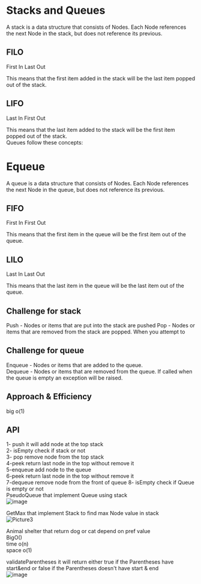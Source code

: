 # Stacks and Queues
A stack is a data structure that consists of Nodes. Each Node references the next Node in the stack, but does not reference its previous.
## FILO
First In Last Out

This means that the first item added in the stack will be the last item popped out of the stack.

## LIFO
Last In First Out

This means that the last item added to the stack will be the first item popped out of the stack.    
Queues follow these concepts:
# Equeue
A queue is a data structure that consists of Nodes. Each Node references the next Node in the queue, but does not reference its previous.
## FIFO
First In First Out

This means that the first item in the queue will be the first item out of the queue.

## LILO
Last In Last Out

This means that the last item in the queue will be the last item out of the queue.

## Challenge for stack
Push - Nodes or items that are put into the stack are pushed
Pop - Nodes or items that are removed from the stack are popped. When you attempt to
## Challenge for queue
Enqueue - Nodes or items that are added to the queue.  
Dequeue - Nodes or items that are removed from the queue. If called when the queue is empty an exception will be raised.

## Approach & Efficiency
big o(1)
## API
1- push it will add node at the top stack  
2- isEmpty check if stack or not   
3- pop remove node from the top stack   
4-peek return last node in the top without remove it   
5-enqueue add node to the queue    
6-peek return last node in the top without remove it   
7-dequeue remove node from the front of queue
8- isEmpty check if Queue is empty or not     
PseudoQueue that implement Queue using stack   
![image](https://user-images.githubusercontent.com/97651232/160261910-709f4774-9e30-487f-9d2b-d0dc2bbac63c.png)  

GetMax that implement Stack to find max Node value in stack   
![Picture3](https://user-images.githubusercontent.com/97651232/160304801-d6a9defb-33b9-4068-9dd5-5f786180ef3b.png) 

Animal shelter that return dog or cat depend on pref value    
BigO()  
time o(n)   
space o(1)  

validateParentheses it will return either true if the Parentheses have start&end  or false if the Parentheses  doesn't have start & end    
![image](https://user-images.githubusercontent.com/97651232/161405844-5a0fb5ca-5976-4d53-9ee8-f302293fedf4.png)